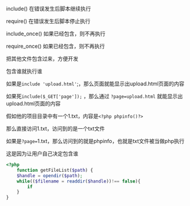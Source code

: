 include() 在错误发生后脚本继续执行

require() 在错误发生后脚本停止执行

include_once() 如果已经包含，则不再执行

require_once() 如果已经包含，则不再执行



把其他文件包含过来，方便开发



包含谁就执行谁

如果是`include 'upload.html'`;，那么页面就能显示出upload.html页面的内容

如果死`include($_GET['page']);` ，那么通过 `?page=upload.html` 就能显示出upload.html页面的内容



假如他的项目目录中有一个1.txt，内容是`<?php phpinfo()?>`

那么直接访问1.txt，访问到的是一个txt文件

如果是`?page=`1.txt，那么访问到的就是phpinfo，也就是txt文件被当做php执行



这是因为让用户自己决定包含谁



```php
<?php
    function getFileList($path) {
    $handle = opendir($path);
    while(($filename = readdir($handle))!== false){
        if
    }
}
    
```

